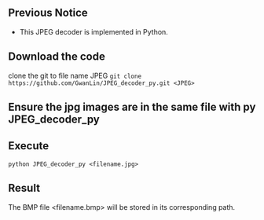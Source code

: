 ## Previous Notice
- This JPEG decoder is implemented in Python.

## Download the code
clone the git to file name JPEG
```git clone https://github.com/GwanLin/JPEG_decoder_py.git <JPEG>```

## Ensure the jpg images are in the same file with py JPEG_decoder_py

## Execute

```python JPEG_decoder_py <filename.jpg>```

## Result

The BMP file <filename.bmp> will be stored in its corresponding path.
